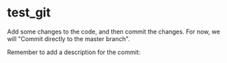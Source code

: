 # test_git
Add some changes to the code, and then commit the changes. For now, we will "Commit directly to the master branch".

Remember to add a description for the commit:
